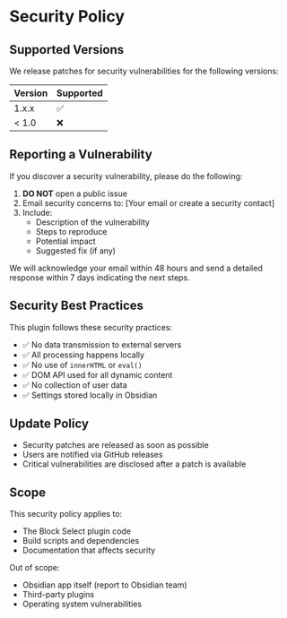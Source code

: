 # Security Policy

## Supported Versions

We release patches for security vulnerabilities for the following versions:

| Version | Supported          |
| ------- | ------------------ |
| 1.x.x   | :white_check_mark: |
| < 1.0   | :x:                |

## Reporting a Vulnerability

If you discover a security vulnerability, please do the following:

1. **DO NOT** open a public issue
2. Email security concerns to: [Your email or create a security contact]
3. Include:
   - Description of the vulnerability
   - Steps to reproduce
   - Potential impact
   - Suggested fix (if any)

We will acknowledge your email within 48 hours and send a detailed response within 7 days indicating the next steps.

## Security Best Practices

This plugin follows these security practices:

- ✅ No data transmission to external servers
- ✅ All processing happens locally
- ✅ No use of `innerHTML` or `eval()`
- ✅ DOM API used for all dynamic content
- ✅ No collection of user data
- ✅ Settings stored locally in Obsidian

## Update Policy

- Security patches are released as soon as possible
- Users are notified via GitHub releases
- Critical vulnerabilities are disclosed after a patch is available

## Scope

This security policy applies to:
- The Block Select plugin code
- Build scripts and dependencies
- Documentation that affects security

Out of scope:
- Obsidian app itself (report to Obsidian team)
- Third-party plugins
- Operating system vulnerabilities
